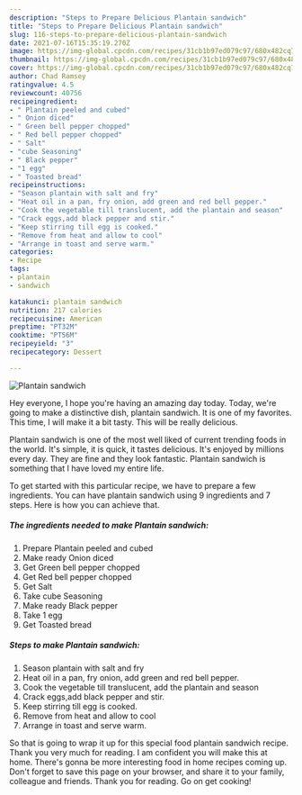 ```yaml
---
description: "Steps to Prepare Delicious Plantain sandwich"
title: "Steps to Prepare Delicious Plantain sandwich"
slug: 116-steps-to-prepare-delicious-plantain-sandwich
date: 2021-07-16T15:35:19.270Z
image: https://img-global.cpcdn.com/recipes/31cb1b97ed079c97/680x482cq70/plantain-sandwich-recipe-main-photo.jpg
thumbnail: https://img-global.cpcdn.com/recipes/31cb1b97ed079c97/680x482cq70/plantain-sandwich-recipe-main-photo.jpg
cover: https://img-global.cpcdn.com/recipes/31cb1b97ed079c97/680x482cq70/plantain-sandwich-recipe-main-photo.jpg
author: Chad Ramsey
ratingvalue: 4.5
reviewcount: 40756
recipeingredient:
- " Plantain peeled and cubed"
- " Onion diced"
- " Green bell pepper chopped"
- " Red bell pepper chopped"
- " Salt"
- "cube Seasoning"
- " Black pepper"
- "1 egg"
- " Toasted bread"
recipeinstructions:
- "Season plantain with salt and fry"
- "Heat oil in a pan, fry onion, add green and red bell pepper."
- "Cook the vegetable till translucent, add the plantain and season"
- "Crack eggs,add black pepper and stir."
- "Keep stirring till egg is cooked."
- "Remove from heat and allow to cool"
- "Arrange in toast and serve warm."
categories:
- Recipe
tags:
- plantain
- sandwich

katakunci: plantain sandwich 
nutrition: 217 calories
recipecuisine: American
preptime: "PT32M"
cooktime: "PT56M"
recipeyield: "3"
recipecategory: Dessert

---
```



![Plantain sandwich](https://img-global.cpcdn.com/recipes/31cb1b97ed079c97/680x482cq70/plantain-sandwich-recipe-main-photo.jpg)

Hey everyone, I hope you're having an amazing day today. Today, we're going to make a distinctive dish, plantain sandwich. It is one of my favorites. This time, I will make it a bit tasty. This will be really delicious.



Plantain sandwich is one of the most well liked of current trending foods in the world. It's simple, it is quick, it tastes delicious. It's enjoyed by millions every day. They are fine and they look fantastic. Plantain sandwich is something that I have loved my entire life.


To get started with this particular recipe, we have to prepare a few ingredients. You can have plantain sandwich using 9 ingredients and 7 steps. Here is how you can achieve that.

<!--inarticleads1-->

##### The ingredients needed to make Plantain sandwich:

1. Prepare  Plantain peeled and cubed
1. Make ready  Onion diced
1. Get  Green bell pepper chopped
1. Get  Red bell pepper chopped
1. Get  Salt
1. Take cube Seasoning
1. Make ready  Black pepper
1. Take 1 egg
1. Get  Toasted bread




<!--inarticleads2-->

##### Steps to make Plantain sandwich:

1. Season plantain with salt and fry
1. Heat oil in a pan, fry onion, add green and red bell pepper.
1. Cook the vegetable till translucent, add the plantain and season
1. Crack eggs,add black pepper and stir.
1. Keep stirring till egg is cooked.
1. Remove from heat and allow to cool
1. Arrange in toast and serve warm.




So that is going to wrap it up for this special food plantain sandwich recipe. Thank you very much for reading. I am confident you will make this at home. There's gonna be more interesting food in home recipes coming up. Don't forget to save this page on your browser, and share it to your family, colleague and friends. Thank you for reading. Go on get cooking!

